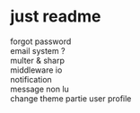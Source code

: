# just readme

forgot password  
email system ?  
multer & sharp  
middleware io  
notification  
message non lu  
change theme partie user profile  